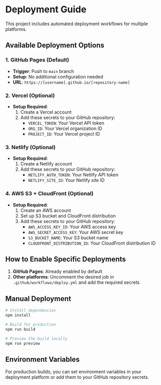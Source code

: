 # Deployment Guide

This project includes automated deployment workflows for multiple platforms.

## Available Deployment Options

### 1. GitHub Pages (Default)
- **Trigger**: Push to `main` branch
- **Setup**: No additional configuration needed
- **URL**: `https://[username].github.io/[repository-name]`

### 2. Vercel (Optional)
- **Setup Required**:
  1. Create a Vercel account
  2. Add these secrets to your GitHub repository:
     - `VERCEL_TOKEN`: Your Vercel API token
     - `ORG_ID`: Your Vercel organization ID
     - `PROJECT_ID`: Your Vercel project ID

### 3. Netlify (Optional)
- **Setup Required**:
  1. Create a Netlify account
  2. Add these secrets to your GitHub repository:
     - `NETLIFY_AUTH_TOKEN`: Your Netlify API token
     - `NETLIFY_SITE_ID`: Your Netlify site ID

### 4. AWS S3 + CloudFront (Optional)
- **Setup Required**:
  1. Create an AWS account
  2. Set up S3 bucket and CloudFront distribution
  3. Add these secrets to your GitHub repository:
     - `AWS_ACCESS_KEY_ID`: Your AWS access key
     - `AWS_SECRET_ACCESS_KEY`: Your AWS secret key
     - `S3_BUCKET_NAME`: Your S3 bucket name
     - `CLOUDFRONT_DISTRIBUTION_ID`: Your CloudFront distribution ID

## How to Enable Specific Deployments

1. **GitHub Pages**: Already enabled by default
2. **Other platforms**: Uncomment the desired job in `.github/workflows/deploy.yml` and add the required secrets

## Manual Deployment

```bash
# Install dependencies
npm install

# Build for production
npm run build

# Preview the build locally
npm run preview
```

## Environment Variables

For production builds, you can set environment variables in your deployment platform or add them to your GitHub repository secrets.
